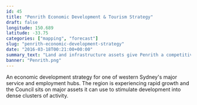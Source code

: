 ```yaml
---
id: 45
title: "Penrith Economic Development & Tourism Strategy"
draft: false
longitude: 150.689
latitude: -33.75
categories: ["mapping", "forecast"]
slug: "penrith-economic-development-strategy"
date: "2016-03-18T00:21:00+00:00"
summary_text: "Land and infrastructure assets give Penrith a competitive edge"
banner: "Penrith.png"
---
```


An economic development strategy for one of western Sydney's major service and employment hubs. The region is experiencing rapid growth and the Council sits on major assets it can use to stimulate development into dense clusters of activity.&nbsp;
